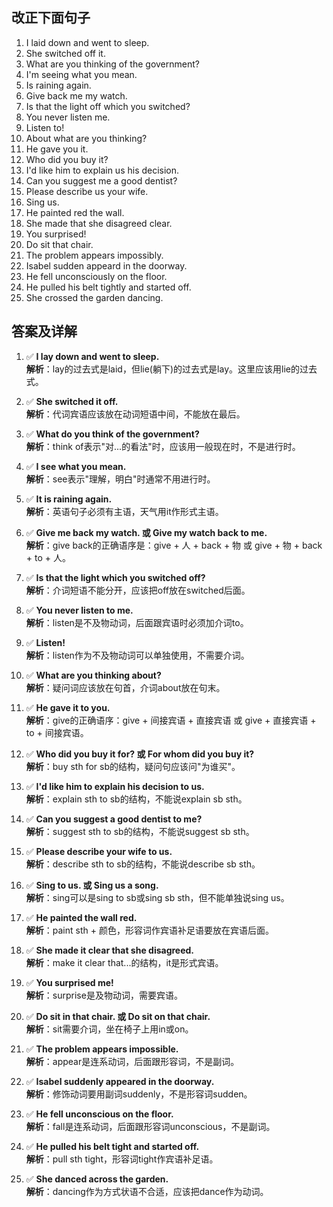 ## 改正下面句子
1. I laid down and went to sleep.
2. She switched off it.
3. What are you thinking of the government?
4. I'm seeing what you mean.
5. Is raining again.
6. Give back me my watch.
7. Is that the light off which you switched?
8. You never listen me.
9. Listen to!
10. About what are you thinking?
11. He gave you it.
12. Who did you buy it?
13. I'd like him to explain us his decision.
14. Can you suggest me a good dentist?
15. Please describe us your wife.
16. Sing us.
17. He painted red the wall.
18. She made that she disagreed clear.
19. You surprised!
20. Do sit that chair.
21. The problem appears impossibly.
22. Isabel sudden appeard in the doorway.
23. He fell unconsciously on the floor.
24. He pulled his belt tightly and started off.
25. She crossed the garden dancing.

## 答案及详解
1. ✅ **I lay down and went to sleep.**  
   **解析**：lay的过去式是laid，但lie(躺下)的过去式是lay。这里应该用lie的过去式。

2. ✅ **She switched it off.**  
   **解析**：代词宾语应该放在动词短语中间，不能放在最后。

3. ✅ **What do you think of the government?**  
   **解析**：think of表示"对...的看法"时，应该用一般现在时，不是进行时。

4. ✅ **I see what you mean.**  
   **解析**：see表示"理解，明白"时通常不用进行时。

5. ✅ **It is raining again.**  
   **解析**：英语句子必须有主语，天气用it作形式主语。

6. ✅ **Give me back my watch. 或 Give my watch back to me.**  
   **解析**：give back的正确语序是：give + 人 + back + 物 或 give + 物 + back + to + 人。

7. ✅ **Is that the light which you switched off?**  
   **解析**：介词短语不能分开，应该把off放在switched后面。

8. ✅ **You never listen to me.**  
   **解析**：listen是不及物动词，后面跟宾语时必须加介词to。

9. ✅ **Listen!**  
   **解析**：listen作为不及物动词可以单独使用，不需要介词。

10. ✅ **What are you thinking about?**  
    **解析**：疑问词应该放在句首，介词about放在句末。

11. ✅ **He gave it to you.**  
    **解析**：give的正确语序：give + 间接宾语 + 直接宾语 或 give + 直接宾语 + to + 间接宾语。

12. ✅ **Who did you buy it for? 或 For whom did you buy it?**  
    **解析**：buy sth for sb的结构，疑问句应该问"为谁买"。

13. ✅ **I'd like him to explain his decision to us.**  
    **解析**：explain sth to sb的结构，不能说explain sb sth。

14. ✅ **Can you suggest a good dentist to me?**  
    **解析**：suggest sth to sb的结构，不能说suggest sb sth。

15. ✅ **Please describe your wife to us.**  
    **解析**：describe sth to sb的结构，不能说describe sb sth。

16. ✅ **Sing to us. 或 Sing us a song.**  
    **解析**：sing可以是sing to sb或sing sb sth，但不能单独说sing us。

17. ✅ **He painted the wall red.**  
    **解析**：paint sth + 颜色，形容词作宾语补足语要放在宾语后面。

18. ✅ **She made it clear that she disagreed.**  
    **解析**：make it clear that...的结构，it是形式宾语。

19. ✅ **You surprised me!**  
    **解析**：surprise是及物动词，需要宾语。

20. ✅ **Do sit in that chair. 或 Do sit on that chair.**  
    **解析**：sit需要介词，坐在椅子上用in或on。

21. ✅ **The problem appears impossible.**  
    **解析**：appear是连系动词，后面跟形容词，不是副词。

22. ✅ **Isabel suddenly appeared in the doorway.**  
    **解析**：修饰动词要用副词suddenly，不是形容词sudden。

23. ✅ **He fell unconscious on the floor.**  
    **解析**：fall是连系动词，后面跟形容词unconscious，不是副词。

24. ✅ **He pulled his belt tight and started off.**  
    **解析**：pull sth tight，形容词tight作宾语补足语。

25. ✅ **She danced across the garden.**  
    **解析**：dancing作为方式状语不合适，应该把dance作为动词。
